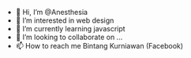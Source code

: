 - 👋 Hi, I’m @Anesthesia
- 👀 I’m interested in web design 
- 🌱 I’m currently learning javascript
- 💞️ I’m looking to collaborate on ...
- 📫 How to reach me Bintang Kurniawan (Facebook)
